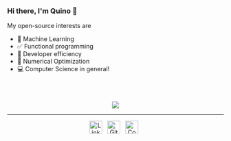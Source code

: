 ### Hi there, I'm Quino 👋

<!--
**espetro/espetro** is a ✨ _special_ ✨ repository because its `README.md` (this file) appears on your GitHub profile.

Here are some ideas to get you started:

- 🔭 I’m currently working on ...
- 🌱 I’m currently learning ...
- 👯 I’m looking to collaborate on ...
- 🤔 I’m looking for help with ...
- 💬 Ask me about ...
- 📫 How to reach me: ...
- 😄 Pronouns: ...
- ⚡ Fun fact: ...
-->

My open-source interests are

* 🤖 Machine Learning 
* ✅ Functional programming
* 🔁 Developer efficiency
* 🔩 Numerical Optimization
* 💻 Computer Science in general!

<br><br>

<p align="center"><img src="https://github-readme-stats.vercel.app/api?username=espetro&show_icons=true"></p>

<hr>

<p align="center">
<a href="https://www.linkedin.com/in/quinoterrasa/"><img width="30px" src="https://simpleicons.org/icons/linkedin.svg" alt="LinkedIn"><a><span>&nbsp;</span><span>&nbsp;</span>
<a href="https://github.com/espetro"><img width="30px" src="https://simpleicons.org/icons/github.svg" alt="GitHub"><a><span>&nbsp;</span><span>&nbsp;</span>
<a href="https://www.codewars.com/users/fant0me"><img width="30px" src="https://simpleicons.org/icons/codewars.svg" alt="Codewars"><a><span>&nbsp;</span><span>&nbsp;</span>
</p>
